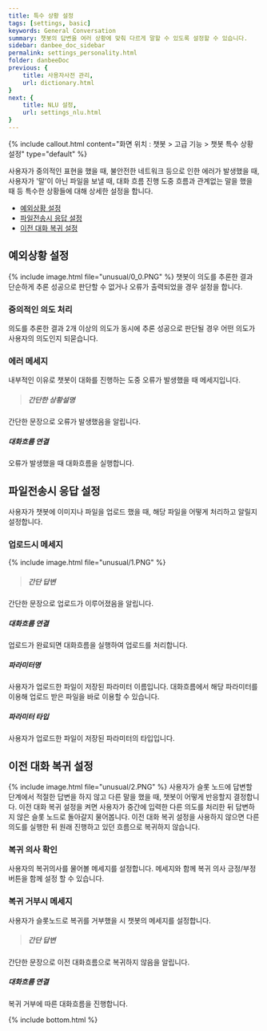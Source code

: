 ```yaml
---
title: 특수 상황 설정
tags: [settings, basic]
keywords: General Conversation
summary: 챗봇의 답변을 여러 상황에 맞춰 다르게 말할 수 있도록 설정할 수 있습니다.
sidebar: danbee_doc_sidebar
permalink: settings_personality.html
folder: danbeeDoc
previous: {
    title: 사용자사전 관리,
    url: dictionary.html
}
next: {
    title: NLU 설정,
    url: settings_nlu.html
}
---
```


{% include callout.html content="화면 위치 : 챗봇 > 고급 기능 > 챗봇 특수 상황 설정" type="default" %}

사용자가 중의적인 표현을 했을 때, 불안전한 네트워크 등으로 인한 에러가 발생했을 때, 사용자가 '말'이 아닌 파일을 보낼 때,  대화 흐름 진행 도중 흐름과 관계없는 말을 했을 때 등 특수한 상황들에 대해 상세한 설정을 합니다. 

- [예외상황 설정](settings_personality.html#정확도별-기본답변-설정)
- [파일전송시 응답 설정](settings_personality.html#예외상황-설정)
- [이전 대화 복귀 설정](settings_personality.html#이전-대화-복귀-설정)


## 예외상황 설정
{% include image.html file="unusual/0_0.PNG" %}
챗봇이 의도를 추론한 결과 단순하게 추론 성공으로 판단할 수 없거나 오류가 출력되었을 경우 설정을 합니다.

### 중의적인 의도 처리
의도를 추론한 결과 2개 이상의 의도가 동시에 추론 성공으로 판단될 경우 어떤 의도가 사용자의 의도인지 되묻습니다.

### 에러 메세지
내부적인 이유로 챗봇이 대화를 진행하는 도중 오류가 발생했을 때 메세지입니다.
>##### 간단한 상황설명
간단한 문장으로 오류가 발생했음을 알립니다.
##### 대화흐름 연결
오류가 발생했을 때 대화흐름을 실행합니다.

## 파일전송시 응답 설정
사용자가 챗봇에 이미지나 파일을 업로드 했을 때, 해당 파일을 어떻게 처리하고 알릴지 설정합니다.

### 업로드시 메세지
{% include image.html file="unusual/1.PNG" %}
>##### 간단 답변
간단한 문장으로 업로드가 이루어졌음을 알립니다.
##### 대화흐름 연결
업로드가 완료되면 대화흐름을 실행하여 업로드를 처리합니다.
##### 파라미터명
사용자가 업로드한 파일이 저장된 파라미터 이름입니다. 대화흐름에서 해당 파라미터를 이용해 업로드 받은 파일을 바로 이용할 수 있습니다.
##### 파라미터 타입
사용자가 업로드한 파일이 저장된 파라미터의 타입입니다.

## 이전 대화 복귀 설정
{% include image.html file="unusual/2.PNG" %}
사용자가 슬롯 노드에 답변할 단계에서 적절한 답변을 하지 않고 다른 말을 했을 때, 챗봇이 어떻게 반응할지 결정합니다. 이전 대화 복귀 설정을 켜면 사용자가 중간에 입력한 다른 의도를 처리한 뒤 답변하지 않은 슬롯 노드로 돌아갈지 물어봅니다. 이전 대화 복귀 설정을 사용하지 않으면 다른 의도를 실행한 뒤 원래 진행하고 있던 흐름으로 복귀하지 않습니다.

### 복귀 의사 확인
사용자의 복귀의사를 물어볼 메세지를 설정합니다. 메세지와 함께 복귀 의사 긍정/부정 버튼을 함께 설정 할 수 있습니다.
### 복귀 거부시 메세지
사용자가 슬롯노드로 복귀를 거부했을 시 챗봇의 메세지를 설정합니다.
>##### 간단 답변
간단한 문장으로 이전 대화흐름으로 복귀하지 않음을 알립니다.
##### 대화흐름 연결
복귀 거부에 따른 대화흐름을 진행합니다.

<!-- 
## 기본 답변 설정(General)
**기본 답변(이하 General)**이란, 다음과 같은 상황에서 답변 내용을 설정할 수 있습니다. <br/>

- [Welcome Message](settings_personality.html#welcome-message) : Welcome
- [정확도별 기본답변 설정](settings_personality.html#정확도별-기본답변-설정) : Default Fallback, Reconfirm
- [예외상황 설정](settings_personality.html#예외상황-설정) : Multi Intent, Error
- [이전 대화 복귀 설정](settings_personality.html#이전-대화-복귀-설정) : 복귀 확인 메시지, No 답변 메시지


### Welcome Message
Welcome Message는 사용자가 처음 챗봇을 만났을 때 행동할 수 있는 사항에 대하여 설정하는 파트입니다.

#### Welcome
**Welcome**은 사용자가 처음 챗봇을 만났을 때 챗봇이 사용자를 반기며 하는 말입니다. 단순 답변과 대화흐름 활용, 2가지 버전을 선택할 수 있습니다.

 - Default
{% include image.html file="personality/personality_welcome01.png"  caption="Welcome Message - Default" %}

 - Chatflow

해당 상황에서 단순한 메시지 대신 특정 대화흐름의 Listen 노드로 연결하여 다양한 인사말을 할 수 있습니다. 예를 들어 다음과 같이 Welcome Message를 대화흐름으로 설정하여 Welcome 대화흐름을 선택합니다.

{% include image.html file="personality/personality_welcome02.png"  caption="Welcome Message - Chatflow" %}

 Speak 노드에 Random으로 메세지 보내기를 체크하면 처음 인사말에 해당 Speak 노드에 설정된 인사말이 랜덤으로 나가도록 만들 수 있습니다.
{% include image.html file="personality/personality_welcome03.png"  caption="Welcome Message - 대화흐름 랜덤 답변 예시" %}

### 정확도별 기본답변 설정
정확도별 기본답변 설정은 챗봇이 해당 의도를 어느 정도로 정확하게 이해했는가에 따라 다르게 반응하도록 설정할 수 있습니다. 챗봇이 반응하는 구간과 해당 구간의 메시지를 설정할 수 있습니다.

#### Default Fallback
**Default Fallback**은 챗봇이 사용자가 한 말의 Intent를 파악하지 못했을 때 기본적으로 하는 말입니다. 답변이 나가는 최소 확률보다 대화의도 매칭률이 작을 때, 또는 찾은 Intent가 <span style="color:#f69023; font-size:13px"><i class="fa fa-external-link-square" aria-hidden="true" style="margin-left:5px"></i> [채널 Fallback 설정](intent.html#채널-fallback-설정)</span>이 되어 있을 때 등 다양한 경우에 Default Fallback 메시지가 나가게 됩니다. Default Fallback의 다양한 케이스는 우측 <span style="color:#f69023; font-size:13px"><i class="fa fa-external-link-square" aria-hidden="true" style="margin-left:5px"></i> [테스트 패널의 디버그 모드](demo_n_test_panel.html#디버그-모드)</span>에서 자세하게 확인할 수 있습니다.

{% include image.html file="personality/personality_default01.png"  caption="Deafult Fallback Percent" %}

#### Default Fallback (대화흐름 방식)
Welcome과 마찬가지로 해당 상황에서 단순 답변 대신 특정 대화흐름의 Listen 노드로 연결하여 다양하게 메세지를 보낼 수 있습니다. API를 통해 데이터베이스에 있는 정보를 제공하거나 챗봇이 되물어보고 사용자가 답하는 시나리오를 만들 수 있습니다. 또는 상황에 따라 특정 대화흐름으로 전환(JUMP)할 수도 있습니다. 원래 목적으로 되돌리기 위해서는 대화흐름을 잘 활용하는 것이 중요합니다. 

{% include image.html file="personality/personality_default02.png"  caption="Deafult Fallback - Chatflow" %}

#### Default Fallback (일상대화 연결, 핑퐁)
사용자가 말하는 대화 맥락에 맞게 적절히 대응할 수 있다면, "잘 못알아 들었습니다."와 같은 변명보다 더 똑똑한 상대와 대화한다는 느낌을 주겠죠? 단비AI는 핑퐁의 일상대화에 바로 연결해서 쓸 수 있도록 되어 있습니다. <br> 
<a href="https://builder.pingpong.us" target="_blank">핑퐁(Beta)</a>은 어떠한 질문이나 말에도 센스있게 대답하는 일상대화 인공지능 친구입니다. 무료기간 동안에는 브랜드를 소개하는 문구가 같이 표시됩니다. 
{% include image.html file="personality/personality_default03.png"  caption="Deafult Fallback - 자동답변" %}
{% include note.html content="핑퐁은 베타서비스로 유료고객에 한해 무료로 제공되고 있습니다. 무료고객은 브랜드 메시지가 포함됩니다." %}





#### Reconfirm
**Reconfirm**은 사용자의 말과 대화의도 매칭률이 설정한 Reconfirm Percent 범위 안에 있을 때, 한번 더 어떤 의도로 말을 했는지 물어볼 때 하는 말입니다.
{% include image.html file="personality/personality_reconfirm01.png"  caption="Recofirm Message" %}

예를 들어 '배고파배고파배고파'라고 했을 경우 야식주문 대화의도 매칭률은 25% 입니다. 해당 매칭률은 설정해둔 Recofirm Percent 범위 20~60% 안에 들게 되기 때문에 우측과 같이 다시 물어보게 됩니다.

### 예외상황 설정
예외상황 설정에서는 다양한 예외 상황에 대해 대응하기 위한 답변을 설정할 수 있습니다.

#### Multi Intent
**Multi Intent**는 사용자가 한 말에 매칭되는 Intent가 2개 이상이고 해당 Intent들의 매칭률이 모두 동일할 때 해당 메세지와 함께 매칭된 Intent들을 모두 보여줍니다.
{% include image.html file="personality/personality_multi01.png"  caption="Multi 대화의도 Message" %}

예를 들어 '배고파'라는 말이 야식주문 Intent와 나가서먹자 대화의도에 같은 확률로 매칭될 경우 우측과 같이 Multi 대화의도 Message를 이용하여 되묻게 됩니다.

#### Error
**Error**는 사용자가 챗봇과 대화 중 챗봇 서버에서 예상치 못한 에러가 발생했을 때 사용자에게 하는 말입니다. 해당 메시지가 발송될 경우 단비Ai에 문의하시는 것을 권장합니다.

{% include image.html file="personality/personality_error01.png"  caption="Error Message" %}

Welcome과 마찬가지로 해당 상황에서 단순한 Error 메세지 대신 특정 대화흐름의 Listen 노드로 연결하여 다양하게 메시지를 보낼 수 있습니다.

### 이전 대화 복귀 설정
**이전 대화 복귀**란, 사용자가 챗봇의 질문에 대답하지 않고 다른 대화로 넘어갔을 때 이전 대화를 기억해두었다가 다시 이야기를 이어가는 기능입니다. 즉, 이전 대화 복귀는 실질적으로 사용자에게 질문에 대한 답을 받을 수 있는 Slot 노드와 Carousel 노드에 연관된 기능입니다.

{% include note.html content="Carousel 노드의 경우 '선택지값을 파라미터에 저장하기'가 설정된 Carousel 노드만을 의미합니다." %}
{% include image.html file="personality/personality_goback00.png"  caption="이전 대화 복귀가 가능한 Carousel 노드 설정" %}

해당 기능에 대하여 다음과 같은 다양한 설정들이 가능합니다.

{% include image.html file="personality/personality_goback01.png"  caption="이전 대화 복귀 설정" %}

#### 사용 여부
이전 대화 복귀 기능의 사용 여부를 설정할 수 있습니다. 우측 상단 Toggle 버튼을 이용해 간단하게 설정이 가능합니다.

#### 복귀 확인 메시지
이전 대화 복귀 기능 사용 시 챗봇이 되물어보는 말과 버튼명을 설정할 수 있습니다. 첫번째 버튼은 긍정의 의미, 두번째 버튼은 부정의 의미로 이용됩니다. 이때 단비Ai에서는 **slotMsg**라는 파라미터를 제공함니다.

 - slotMsg : 이전에 대화가 끊겼던 질문 메시지를 담고 있는 파라미터

이미지와 같이 #{slotMsg}라고 입력하면 이전 메시지를 가져와 되물을 수 있습니다.

{% include warning.html content="**slotMsg**는 오직 **복귀 확인 메시지** 영역에서만 사용할 수 있는 시스템 파라미터입니다. 버튼명, No 답변 메시지 등 다른 영역에서는 제공되지 않습니다." %}

#### No 답변 메시지
사용자가 두번째 버튼을 눌렀을 때 나가는 메시지 입니다. Welcome과 마찬가지로 단순 답변 외에도 Chatflow의 Listen 노드를 연결하여 다양한 답변을 설정할 수 있습니다.

#### 샘플 시나리오
이전 대화 복귀 설정에 대한 이해를 돕기 위한 샘플 시나리오입니다. 이전 대화 복귀 설정을 상단 이미지와 동일하게 하고 이야기를 진행합니다. 예를 들어 어떤 야식을 먹고 싶은지에 대해 이야기 하다가 날씨 이야기로 빠집니다. 만약 이전 대화 복귀가 설정되어 있다면 챗봇은 날씨 이야기가 끝난 뒤 다시 야식에 대해 물어보게 됩니다. 실 대화는 다음과 같이 이루어집니다.

{% include image.html file="personality/personality_goback02.png"  caption="이전 대화 복귀 예시" %}





 -->
 
 {% include bottom.html %}
 

